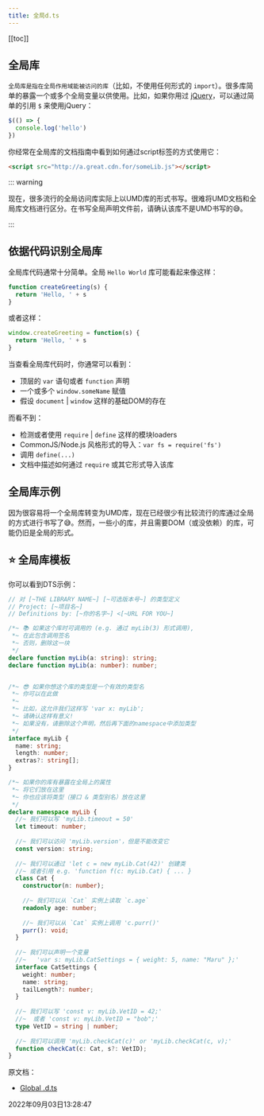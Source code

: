 ```yaml
---
title: 全局d.ts
---
```

[[toc]]



## 全局库

`全局库是指在全局作用域能被访问的库`（比如，不使用任何形式的 `import`）。很多库简单的暴露一个或多个全局变量以供使用。比如，如果你用过 [jQuery](https://jquery.com/)，可以通过简单的引用 `$` 来使用jQuery：

```js
$(() => {
  console.log('hello')
})
```

你经常在全局库的文档指南中看到如何通过script标签的方式使用它：

```html
<script src="http://a.great.cdn.for/someLib.js"></script>
```

::: warning

现在，很多流行的全局访问库实际上以UMD库的形式书写。很难将UMD文档和全局库文档进行区分。在书写全局声明文件前，请确认该库不是UMD书写的😅。

:::



## 依据代码识别全局库

全局库代码通常十分简单。全局 `Hello World` 库可能看起来像这样：

```js
function createGreeting(s) {
  return 'Hello, ' + s
}
```

或者这样：

```js
window.createGreeting = function(s) {
  return 'Hello, ' + s
}
```

当查看全局库代码时，你通常可以看到：

- 顶层的 `var` 语句或者 `function` 声明
- 一个或多个 `window.someName` 赋值
- 假设 `document` | `window` 这样的基础DOM的存在

而看不到：

- 检测或者使用 `require` | `define` 这样的模块loaders
- CommonJS/Node.js 风格形式的导入：`var fs = require('fs')`
- 调用 `define(...)`
- 文档中描述如何通过 `require` 或其它形式导入该库



## 全局库示例

因为很容易将一个全局库转变为UMD库，现在已经很少有比较流行的库通过全局的方式进行书写了😅。然而，一些小的库，并且需要DOM（或没依赖）的库，可能仍旧是全局的形式。



## ⭐ 全局库模板

你可以看到DTS示例：

```typescript {5,13,26}
// 对 [~THE LIBRARY NAME~] [~可选版本号~] 的类型定义
// Project: [~项目名~]
// Definitions by: [~你的名字~] <[~URL FOR YOU~]

/*~ 📚 如果这个库时可调用的 (e.g. 通过 myLib(3) 形式调用),
 *~ 在此包含调用签名
 *~ 否则，删除这一块
 */
declare function myLib(a: string): string;
declare function myLib(a: number): number;


/*~ 😎 如果你想这个库的类型是一个有效的类型名
 *~ 你可以在此做
 *~
 *~ 比如，这允许我们这样写 'var x: myLib';
 *~ 请确认这样有意义!
 *~ 如果没有，请删除这个声明，然后再下面的namespace中添加类型
 */
interface myLib {
  name: string;
  length: number;
  extras?: string[];
}

/*~ 如果你的库有暴露在全局上的属性
 *~ 将它们放在这里
 *~ 你也应该将类型（接口 & 类型别名）放在这里
 */
declare namespace myLib {
  //~ 我们可以写 'myLib.timeout = 50'
  let timeout: number;
  
  //~ 我们可以访问 'myLib.version'，但是不能改变它
  const version: string;
  
  //~ 我们可以通过 'let c = new myLib.Cat(42)' 创建类
  //~ 或者引用 e.g. 'function f(c: myLib.Cat) { ... }
  class Cat {
    constructor(n: number);
    
    //~ 我们可以从 `Cat` 实例上读取 `c.age`
    readonly age: number;
    
    //~ 我们可以从 `Cat` 实例上调用 'c.purr()'
    purr(): void;
  }
  
  //~ 我们可以声明一个变量
  //~   'var s: myLib.CatSettings = { weight: 5, name: "Maru" };'
  interface CatSettings {
    weight: number;
    name: string;
    tailLength?: number;
  }
  
  //~ 我们可以写 'const v: myLib.VetID = 42;'
  //~  或者 'const v: myLib.VetID = "bob";'
  type VetID = string | number;
  
  //~ 我们可以调用 'myLib.checkCat(c)' or 'myLib.checkCat(c, v);'
  function checkCat(c: Cat, s?: VetID);
}
```

原文档：

- [Global .d.ts](https://www.typescriptlang.org/docs/handbook/declaration-files/templates/global-d-ts.html)

2022年09月03日13:28:47
